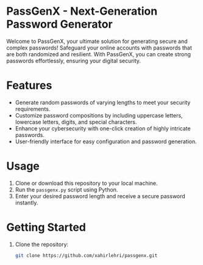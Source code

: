 # PassGenX - Next-Generation Password Generator

Welcome to PassGenX, your ultimate solution for generating secure and complex passwords! Safeguard your online accounts with passwords that are both randomized and resilient. With PassGenX, you can create strong passwords effortlessly, ensuring your digital security.

# Features

- Generate random passwords of varying lengths to meet your security requirements.
- Customize password compositions by including uppercase letters, lowercase letters, digits, and special characters.
- Enhance your cybersecurity with one-click creation of highly intricate passwords.
- User-friendly interface for easy configuration and password generation.

# Usage

1. Clone or download this repository to your local machine.
2. Run the `passgenx.py` script using Python.
3. Enter your desired password length and receive a secure password instantly.

# Getting Started

1. Clone the repository:
   ```sh
   git clone https://github.com/xahirlehri/passgenx.git

